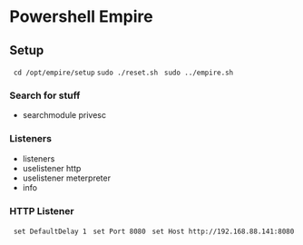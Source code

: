 # Powershell Empire

## Setup 
` cd /opt/empire/setup` 
` sudo ./reset.sh `
` sudo ../empire.sh`
### Search for stuff 
- searchmodule privesc
### Listeners
- listeners
- uselistener http
- uselistener meterpreter
- info
### HTTP Listener 
` set DefaultDelay 1`
` set Port 8080`
` set Host http://192.168.88.141:8080`